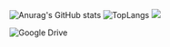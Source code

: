 ![Anurag's GitHub stats](https://github-readme-stats.vercel.app/api?username=lipedeoliveira&show_icons=true&theme=radical)
![TopLangs](https://github-readme-stats.vercel.app/api/top-langs/?username=lipedeoliveira&hide_progresstrue&theme=radical)
 <a href="mailto:felipe.vieira.7721@gmail.com">
<img src="https://img.shields.io/badge/Gmail-D14836?style=for-the-badge&logo=gmail&logoColor=white"/>
</a>


![Google Drive](https://img.shields.io/badge/Google%20Drive-4285F4?style=for-the-badge&logo=googledrive&logoColor=white)
